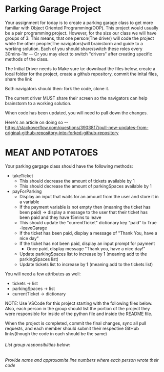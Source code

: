 # Parking Garage Project

Your assignment for today is to create a parking garage class to get more familiar with Object Oriented Programming(OOP). This project would usually be a pair programming project. However, for the size our class we will have groups of 3. This means, that one person(The driver) will code the project while the other people(The navigators)will brainstorm and guide to a working solution.
Each of you should share/switch these roles every 30mins-1hr -- Or you may elect to switch "drivers" after creating specific methods of the class.

The Initial Driver needs to Make sure to:
download the files below, create a local folder for the project,  create a github repository, commit the inital files,  share the link

Both navigators should then:
fork the code, clone it.

The current driver MUST share their screen so the navigators can help brainstorm to a working solution.

When code has been updated, you will need to pull down the changes.

Here's an article on doing so -- https://stackoverflow.com/questions/3903817/pull-new-updates-from-original-github-repository-into-forked-github-repository

# MEAT AND POTATOES
   Your parking gargage class should have the following methods:
   - takeTicket
      - This should decrease the amount of tickets available by 1
      - This should decrease the amount of parkingSpaces available by 1
   - payForParking
      - Display an input that waits for an amount from the user and store it in a variable
      - If the payment variable is not empty then (meaning the ticket has been paid) ->  display a message to the user that their ticket has been paid and they have 15mins to leave
      - This should update the "currentTicket" dictionary key "paid" to True
   -leaveGarage
      - If the ticket has been paid, display a message of "Thank You, have a nice day"
      - If the ticket has not been paid, display an input prompt for payment
         - Once paid, display message "Thank you, have a nice day!"
      - Update parkingSpaces list to increase by 1 (meaning add to the parkingSpaces list)
      - Update tickets list to increase by 1 (meaning add to the tickets list)

You will need a few attributes as well:
- tickets -> list
- parkingSpaces -> list
- currentTicket -> dictionary

NOTE: Use VSCode for this project starting with the following files below. Also, each person in the group should list the portion of the project they were responsible for inside of the python file and inside the README file.

When the project is completed, commit the final changes, sync all pull requests, and each member should submit their respective GitHub links(though the code in each should be the same)


###### List group responsiblities below:
###### Provide name and approxamite line numbers where each person wrote their code
